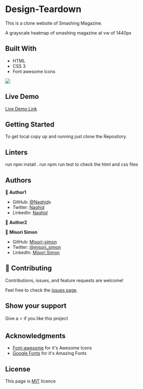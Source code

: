 # Design-Teardown

This is a clone website of Smashing Magazine. 

A grayscale heatmap of smashing magazine at vw of 1440px

## Built With

- HTML
- CSS 3
- Font awesome icons

 <img src="./assets/img/Screenshot(4).jpg">


## Live Demo

[Live Demo Link](https://naqhid.github.io/Naqhid-Misori-Design-teardown/)

## Getting Started

To get local copy up and running just clone the Repository.

## Linters

run npm install .
run npm run test to check the html and css files

## Authors

:bust_in_silhouette: **Author1**

- GitHub: [@Naqhid](https://github.com/Naqhid)s
- Twitter: [Naqhid](https://twitter.com/naqhid)
- LinkedIn: [Naqhid](https://www.linkedin.com/in/mohammed-naqhid-ab3080189/)

:bust_in_silhouette: **Author2**

👤 **Misori Simon**

  - GitHub: [Misori-simon](https://github.com/Misori-simon/)
  - Twitter: [@misori_simon](https://twitter.com/misori_simon)
  - LinkedIn: [Misori Simon](https://cm.linkedin.com/in/misori-simon-05906219b)

## :handshake: Contributing

Contributions, issues, and feature requests are welcome!

Feel free to check the [issues page](https://github.com/Naqhid/Naqhid-Misori-Design-teardown/issues).

## Show your support

Give a :star: if you like this project

## Acknowledgments

- [Font-awesome](https://iconify.com/) for it's Awesome Icons
- [Google Fonts](https://fonts.google.com/) for it's Amazing Fonts

## License

This page is [MIT](./LICENSE) licence
